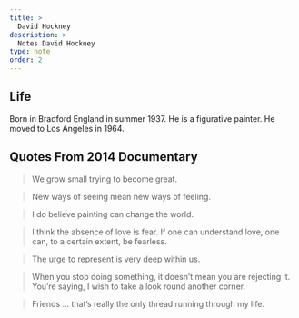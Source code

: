 ```yaml
---
title: >
  David Hockney
description: >
  Notes David Hockney
type: note
order: 2
---
```


## Life

Born in Bradford England in summer 1937.  He is a figurative painter.  He moved to Los Angeles in 1964.

## Quotes From 2014 Documentary

<blockquote>
<p>We grow small trying to become great.</p>
</blockquote>

<blockquote>
<p>New ways of seeing mean new ways of feeling.</p>
</blockquote>

<blockquote>
<p>I do believe painting can change the world.</p>
</blockquote>

<blockquote>
<p>I think the absence of love is fear.  If one can understand love, one can, to a certain extent, be fearless.</p>
</blockquote>

<blockquote>
<p>The urge to represent is very deep within us.</p>
</blockquote>

<blockquote>
<p>When you stop doing something, it doesn’t mean you are rejecting it.  You’re saying, I wish to take a look round another corner.</p>
</blockquote>

<blockquote>
<p>Friends … that’s really the only thread running through my life.</p>
</blockquote>
